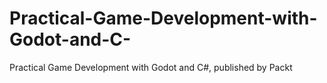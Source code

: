 # Practical-Game-Development-with-Godot-and-C-
Practical Game Development with Godot and C#, published by Packt
